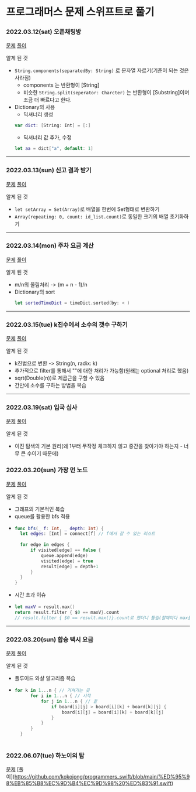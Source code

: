 # 프로그래머스 문제 스위프트로 풀기

### 2022.03.12(sat) 오픈채팅방
[문제](https://programmers.co.kr/learn/courses/30/lessons/42888?language=swift)
[풀이](https://github.com/kokojong/programmers_swift/blob/main/%EC%98%A4%ED%94%88%EC%B1%84%ED%8C%85%EB%B0%A9.swift)

알게 된 것
- `String.components(separatedBy: String)` 로 문자열 자르기(기준이 되는 것은 사라짐)
  - components 는 반환형이 [String]
  - 비슷한 `String.split(seperator: Charcter)` 는 반환형이 [Substring]이며 조금 더 빠르다고 한다.
- Dictionary의 사용
  - 딕셔너리 생성
  ```swift
  var dict: [String: Int] = [:]
  ```
  - 딕셔너리 값 추가, 수정
  ```swift
  let aa = dict["a", default: 1]  
  ```

***

### 2022.03.13(sun) 신고 결과 받기
[문제](https://programmers.co.kr/learn/courses/30/lessons/92334)
[풀이](https://github.com/kokojong/programmers_swift/blob/main/%EC%8B%A0%EA%B3%A0%20%EA%B2%B0%EA%B3%BC%20%EB%B0%9B%EA%B8%B0.swift)

알게 된 것
- `let setArray = Set(Array)`로 배열을 한번에 Set형태로 변환하기
- `Array(repeating: 0, count: id_list.count)`로 동일한 크기의 배열 초기화하기

***

### 2022.03.14(mon) 주차 요금 계산
[문제](https://programmers.co.kr/learn/courses/30/lessons/92341)
[풀이](https://github.com/kokojong/programmers_swift/blob/main/%EC%A3%BC%EC%B0%A8%20%EC%9A%94%EA%B8%88%20%EA%B3%84%EC%82%B0.swift)

알게 된 것
- m/n의 올림처리 -> (m + n - 1)/n
- Dictionary의 sort
  ```swift 
  let sortedTimeDict = timeDict.sorted(by: < ) 
  ```

***

### 2022.03.15(tue) k진수에서 소수의 갯수 구하기
[문제](https://programmers.co.kr/learn/courses/30/lessons/92335)
[풀이](https://github.com/kokojong/programmers_swift/blob/main/k%EC%A7%84%EC%88%98%EC%97%90%EC%84%9C%20%EC%86%8C%EC%88%98%20%EA%B0%9C%EC%88%98%20%EA%B5%AC%ED%95%98%EA%B8%B0.swift)

알게 된 것
- k진법으로 변환 -> String(n, radix: k)
- 추가적으로 filter를 통해서 ""에 대한 처리가 가능함(원래는 optional 처리로 했음)
- sqrt(Double(n))로 제곱근을 구할 수 있음
- 간만에 소수를 구하는 방법을 복습

***

### 2022.03.19(sat) 입국 심사
[문제](https://programmers.co.kr/learn/courses/30/lessons/43238?language=swift)
[풀이](https://github.com/kokojong/programmers_swift/blob/main/%EC%9E%85%EA%B5%AD%EC%8B%AC%EC%82%AC.swift)

알게 된 것
- 이진 탐색의 기본 원리(왜 1부터 무작정 체크하지 않고 중간을 찾아가야 하는지 - 너무 큰 수이기 때문에)

### 2022.03.20(sun) 가장 먼 노드
[문제](https://programmers.co.kr/learn/courses/30/lessons/49189)
[풀이](https://github.com/kokojong/programmers_swift/blob/main/%EA%B0%80%EC%9E%A5%20%EB%A8%BC%20%EB%85%B8%EB%93%9C.swift)

알게 된 것
- 그래프의 기본적인 복습
- queue를 활용한 bfs 적용
- ```swift
  func bfs(_ f: Int, _ depth: Int) {
    let edges: [Int] = connect[f] // f에서 갈 수 있는 리스트
    
    for edge in edges {
        if visited[edge] == false {
            queue.append(edge)
            visited[edge] = true
            result[edge] = depth+1
        } 
    }
  }
  ```
- 시간 초과 이슈
- ```swift
  let maxV = result.max()
  return result.filter { $0 == maxV}.count
  // result.filter { $0 == result.max()}.count로 했더니 틀림(할때마다 max를 계산하게 한다)
  ```

***

### 2022.03.20(sun) 합승 택시 요금
[문제](https://programmers.co.kr/learn/courses/30/lessons/72413)
[풀이](https://github.com/kokojong/programmers_swift/blob/main/%ED%95%A9%EC%8A%B9%20%ED%83%9D%EC%8B%9C%20%EC%9A%94%EA%B8%88.swift)

알게 된 것
- 플루이드 와샬 알고리즘 복습
- ``` swift
  for k in 1...n { // 거쳐가는 곳
        for i in 1...n { // 시작
            for j in 1...n { // 끝
                if board[i][j] > board[i][k] + board[k][j] {
                    board[i][j] = board[i][k] + board[k][j]
                }
            }
        }
    }
    
### 2022.06.07(tue) 하노이의 탑
[문제](https://programmers.co.kr/learn/courses/30/lessons/12946)
[풀이])https://github.com/kokojong/programmers_swift/blob/main/%ED%95%98%EB%85%B8%EC%9D%B4%EC%9D%98%20%ED%83%91.swift)
